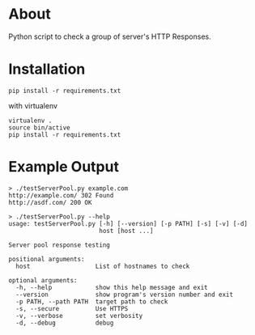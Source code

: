 # About

Python script to check a group of server's HTTP Responses.

# Installation

`pip install -r requirements.txt`

with virtualenv

	virtualenv .
	source bin/active
	pip install -r requirements.txt

# Example Output

	> ./testServerPool.py example.com
	http://example.com/ 302 Found
	http://asdf.com/ 200 OK

	> ./testServerPool.py --help
	usage: testServerPool.py [-h] [--version] [-p PATH] [-s] [-v] [-d]
	                         host [host ...]

	Server pool response testing

	positional arguments:
	  host                  List of hostnames to check

	optional arguments:
	  -h, --help            show this help message and exit
	  --version             show program's version number and exit
	  -p PATH, --path PATH  target path to check
	  -s, --secure          Use HTTPS
	  -v, --verbose         set verbosity
	  -d, --debug           debug
